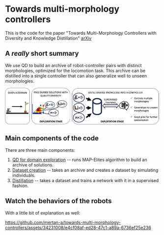 # Towards multi-morphology controllers

This is the code for the paper "Towards Multi-Morphology Controllers with Diversity and Knowledge Distillation" [arXiv](https://arxiv.org/abs/2404.14625)

## A *really* short summary

We use QD to build an archive of robot-controller pairs with distinct morphologies, optimized for the locomotion task. This archive can be distilled into a single controller that can also generalize well to unseen morphologies.

<div align='center'>
<img src="assets/teaser.png"></img>
</div>

## Main components of the code

There are three main components:

1) [QD for domain exploration](src/main.py) -- runs MAP-Elites algorithm to build an archive of solutions.
2) [Dataset creation](src/create_dataset.py) -- takes an archive and creates a dataset by simulating individuals.
3) [Distillation](src/distill.py) -- takes a dataset and trains a network with it in a supervised fashion.

## Watch the behaviors of the robots

With a little bit of explanation as well:

https://github.com/mertan-a/towards-multi-morphology-controllers/assets/34231008/e4cf08af-ed28-47c1-a89a-6736ef25e236

